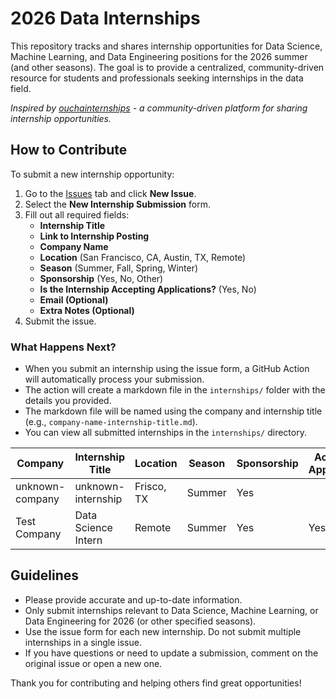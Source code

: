 # 2026 Data Internships

This repository tracks and shares internship opportunities for Data Science, Machine Learning, and Data Engineering positions for the 2026 summer (and other seasons). The goal is to provide a centralized, community-driven resource for students and professionals seeking internships in the data field.

*Inspired by [ouchainternships](https://github.com/ouchainternships/ouchainternships) - a community-driven platform for sharing internship opportunities.*

## How to Contribute

To submit a new internship opportunity:

1. Go to the [Issues](../../issues) tab and click **New Issue**.
2. Select the **New Internship Submission** form.
3. Fill out all required fields:
    - **Internship Title**
    - **Link to Internship Posting**
    - **Company Name**
    - **Location** (San Francisco, CA, Austin, TX, Remote)
    - **Season** (Summer, Fall, Spring, Winter)
    - **Sponsorship** (Yes, No, Other)
    - **Is the Internship Accepting Applications?** (Yes, No)
    - **Email (Optional)**
    - **Extra Notes (Optional)**
4. Submit the issue.

### What Happens Next?

- When you submit an internship using the issue form, a GitHub Action will automatically process your submission.
- The action will create a markdown file in the `internships/` folder with the details you provided.
- The markdown file will be named using the company and internship title (e.g., `company-name-internship-title.md`).
- You can view all submitted internships in the `internships/` directory.

<!-- INTERNSHIP_TABLE_START -->
| Company | Internship Title | Location | Season | Sponsorship | Accepting Applications | Link |
|---------|------------------|----------|--------|-------------|-----------------------|------|
| unknown-company | unknown-internship | Frisco, TX | Summer | Yes |  | []() |
| Test Company | Data Science Intern | Remote | Summer | Yes | Yes | [https://example.com](https://example.com) |
<!-- INTERNSHIP_TABLE_END -->

## Guidelines

- Please provide accurate and up-to-date information.
- Only submit internships relevant to Data Science, Machine Learning, or Data Engineering for 2026 (or other specified seasons).
- Use the issue form for each new internship. Do not submit multiple internships in a single issue.
- If you have questions or need to update a submission, comment on the original issue or open a new one.

Thank you for contributing and helping others find great opportunities! 
